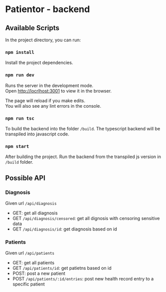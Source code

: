 # Patientor - backend 

## Available Scripts

In the project directory, you can run:

### `npm install`

Install the project dependencies.

### `npm run dev`

Runs the server in the development mode.<br />
Open [http://locrlhost:3001](http://localhost:3001) to view it in the browser.

The page will reload if you make edits.<br />
You will also see any lint errors in the console.

### `npm run tsc`

To build the backend into the folder `/build`. The typescript backend will be transpiled into javascript code.

### `npm start`

After building the project. Run the backend from the transpiled js version in `/build` folder.

## Possible API 

### Diagnosis 

Given url `/api/diagnosis`
- GET: get all diagnosis
- GET `/api/diagnosis/censored`: get all dignosis with censoring sensitive data
- GET `/api/diagnosis/id`: get diagnosis based on id

### Patients 

Given url `/api/patients`
- GET: get all patients 
- GET `/api/patients/id`: get patietns based on id
- POST: post a new patient 
- POST `/api/patients/:id/entries`: post new health record entry to a specific patient

